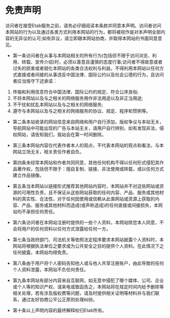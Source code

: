 # 免责声明

访问者在接受Etab服务之前，请务必仔细阅读本条款并同意本声明。访问者访问本⽹站的⾏为以及通过各类⽅式利⽤本⽹站的⾏为，都将被视作是对本声明全部内容的⽆异议的认可;如有异议，请⽴即跟本⽹站协商，并取得本⽹站的书⾯同意意见。

- 第⼀条访问者在从事与本⽹站相关的所有⾏为\(包括但不限于访问浏览、利⽤、转载、宣传介绍\)时，必须以善意且谨慎的态度⾏事;访问者不得故意或者过失的损害或者弱化本⽹站的各类合法权利与利益，不得利⽤本⽹站以任何⽅式直接或者间接的从事违反中国法律、国际公约以及社会公德的⾏为，且访问者应当恪守下述承诺：

1.  传输和利⽤信息符合中国法律、国际公约的规定、符合公序良俗;
2.  不将本⽹站以及与之相关的⽹络服务⽤作⾮法⽤途以及⾮正当⽤途;
3.  不⼲扰和扰乱本⽹站以及与之相关的⽹络服务;
4.  遵守与本⽹站以及与之相关的⽹络服务的协议、规定、程序和惯例等。

- 第二条本站收录的网站信息来自网络和用户自行添加，版权争议与本站无关，导航网站中可能出现的广告与本站无关，请用户自行辨别，如有发现非法，侵权网站，请告知我们，我站会在第一时间删除。

- 第三条本⽹站内容仅代表作者本⼈的观点，不代表本⽹站的观点和看法，与本⽹站⽴场⽆关，相关责任作者⾃负。

- 第四条未经常本⽹站和作者共同同意，其他任何机构不得以任何形式侵犯其作品著作权，包括但不限于：擅⾃复制、链接、⾮法使⽤或转载，或以任何⽅式建⽴作品镜像。

- 第五条当本⽹站以链接形式推荐其他⽹站内容时，本⽹站并不对这些⽹站或资源的可⽤性负责，且不保证从这些⽹站获取的任何内容、产品、服务或其他材料的真实性、合法性，对于任何因使⽤或信赖从此类⽹站或资源上获取的内容、产品、服务或其他材料⽽造成\(或声称造成\)的任何直接或间接损失，本⽹站均不承担任何责任。

- 第六条访问者在本⽹站注册时提供的⼀些个⼈资料，本⽹站除您本⼈同意，不会将⽤户的任何资料以任何⽅式泄露给任何⼀⽅。

- 第七条当政府部门、司法机关等依照法定程序要求本⽹站披露个⼈资料时，本⽹站将根据执法单位之要求或为公共安全之⽬的提供个⼈资料。在此情况下之任何披露，本⽹站均得免责。

- 第八条由于⽤户将个⼈密码告知他⼈或与他⼈共享注册账户，由此导致的任何个⼈资料泄露，本⽹站不负任何责任。

- 第九条本⽹站有部分内容来⾃互联⽹，如⽆意中侵犯了哪个媒体、公司、企业或个⼈等的知识产权，请来电或致函告之，本⽹站将在规定时间内给予删除等相关处理，若有涉及版权费等问题，请及时提供相关证明等材料并与我们联系，通过友好协商公平公正原则处理纠纷。

- 第十条以上声明内容的最终解释权归Etab所有。
